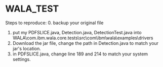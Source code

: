 # WALA_TEST

Steps to reproduce:
0. backup your original file
1. put my PDFSLICE.java, Detection.java, DetectionTest.java into WALA\com.ibm.wala.core.tests\src\com\ibm\wala\examples\drivers
2. Download the jar file, change the path in Detection.java to match your jar's location.
3. in PDFSLICE.java, change line 189 and 214 to match your system settings. 


